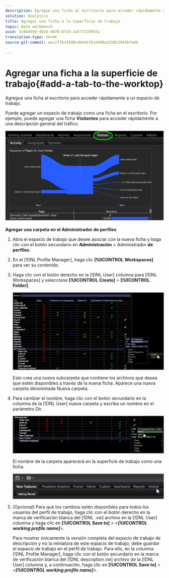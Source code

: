 ```yaml
---
description: Agregue una ficha al escritorio para acceder rápidamente a un espacio de trabajo.
solution: Analytics
title: Agregar una ficha a la superficie de trabajo
topic: Data workbench
uuid: 3c8b459d-4824-4678-871d-1a577235957a
translation-type: tm+mt
source-git-commit: aec1f7b14198cdde91f61d490a235022943bfedb

---
```



# Agregar una ficha a la superficie de trabajo{#add-a-tab-to-the-worktop}

Agregue una ficha al escritorio para acceder rápidamente a un espacio de trabajo.

Puede agregar un espacio de trabajo como una ficha en el escritorio. Por ejemplo, puede agregar una ficha **Visitantes** para acceder rápidamente a una descripción general del tráfico.

![](assets/client-tab.png)

**Agregar una carpeta en el Administrador de perfiles**

1. Abra el espacio de trabajo que desee asociar con la nueva ficha y haga clic con el botón secundario en **Administración** > Administrador **de perfiles**.
1. En el [!DNL Profile Manager], haga clic **[!UICONTROL Workspaces]** para ver su contenido.
1. Haga clic con el botón derecho en la [!DNL User] columna para [!DNL Workspaces] y seleccione **[!UICONTROL Create]** > **[!UICONTROL Folder]**.

   ![](assets/tabs_on_worktop.png)

   Esto crea una nueva subcarpeta que contiene los archivos que desea que estén disponibles a través de la nueva ficha. Aparece una nueva carpeta denominada Nueva carpeta.
1. Para cambiar el nombre, haga clic con el botón secundario en la columna de la [!DNL User] nueva carpeta y escriba un nombre en el parámetro Dir.

   ![](assets/tabs_on_workto_1.png)

   El nombre de la carpeta aparecerá en la superficie de trabajo como una ficha.

   ![](assets/tabs_on_workto_2.png)

1. (Opcional) Para que los cambios estén disponibles para todos los usuarios del perfil de trabajo, haga clic con el botón derecho en la marca de verificación blanca del [!DNL .vw] archivo en la [!DNL User] columna y haga clic en **[!UICONTROL Save to]** > *&lt;**[!UICONTROL working profile name]**>*.

   Para mostrar únicamente la versión completa del espacio de trabajo de descripción y no la miniatura de este espacio de trabajo, debe guardar el espacio de trabajo en el perfil de trabajo. Para ello, en la columna [!DNL Profile Manager], haga clic con el botón secundario en la marca de verificación blanca del [!DNL description.vw] archivo de la [!DNL User] columna y, a continuación, haga clic en **[!UICONTROL Save to]** > *&lt;**[!UICONTROL working profile name]**>*.
